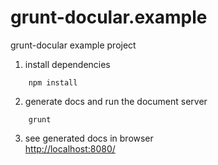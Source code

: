grunt-docular.example
=====================

grunt-docular example project

1.	install dependencies  
```
	npm install
```
2.	generate docs and run the document server  
```
	grunt
```
3.	see generated docs in browser  
<a href="http://localhost:8080/" target="_blank">http://localhost:8080/</a>
